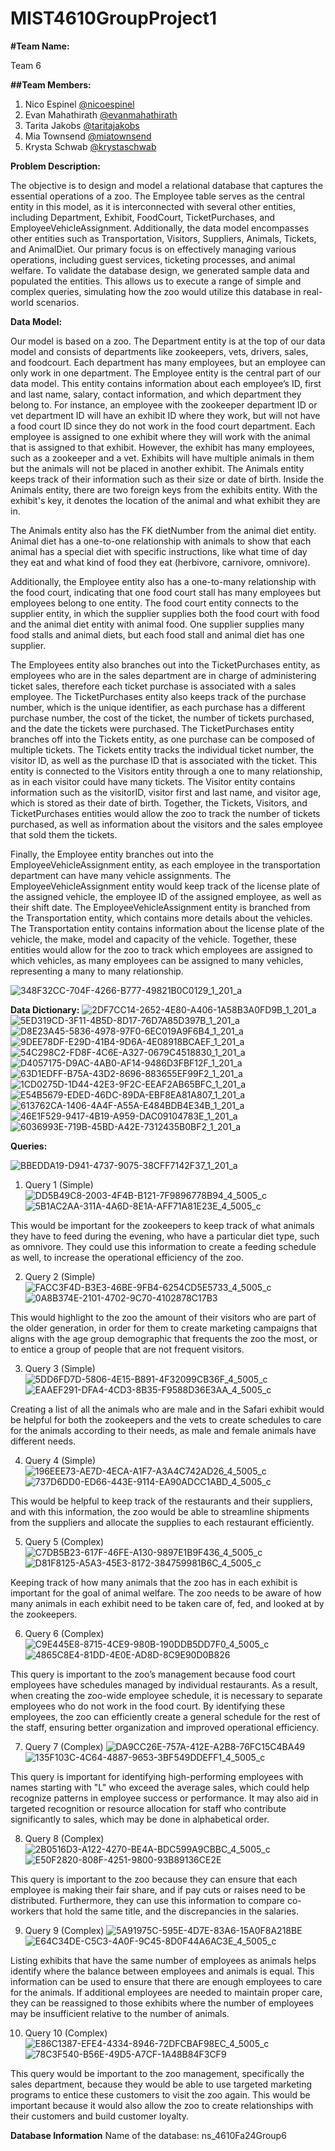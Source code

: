 # MIST4610GroupProject1

**#Team Name:**

Team 6

**##Team Members:**
1. Nico Espinel [@nicoespinel](https://github.com/gne74937/MIST4610GroupProject1)
2. Evan Mahathirath [@evanmahathirath](https://github.com/emahathirath/MIST4610GroupProject1) 
3. Tarita Jakobs [@taritajakobs](https://github.com/TaritaJakobs/MIST4610GroupProject1Zoo)
4. Mia Townsend [@miatownsend](https://github.com/MiaGTownsend/MIST4610-GroupProject1-Zoo) 
5. Krysta Schwab [@krystaschwab](https://github.com/krystaschwab/MIST4610-GroupProject1)


**Problem Description:**

The objective is to design and model a relational database that captures the essential operations of a zoo. The Employee table serves as the central entity in this model, as it is interconnected with several other entities, including Department, Exhibit, FoodCourt, TicketPurchases, and EmployeeVehicleAssignment. Additionally, the data model encompasses other entities such as Transportation, Visitors, Suppliers, Animals, Tickets, and AnimalDiet. Our primary focus is on effectively managing various operations, including guest services, ticketing processes, and animal welfare. To validate the database design, we generated sample data and populated the entities. This allows us to execute a range of simple and complex queries, simulating how the zoo would utilize this database in real-world scenarios.



**Data Model:**

Our model is based on a zoo. The Department entity is at the top of our data model and consists of departments like zookeepers, vets, drivers, sales, and foodcourt. Each department has many employees, but an employee can only work in one department. 
The Employee entity is the central part of our data model. This entity contains information about each employee’s ID, first and last name, salary, contact information, and which department they belong to. For instance, an employee with the zookeeper department ID or vet department ID will have an exhibit ID where they work, but will not have a food court ID since they do not work in the food court department. Each employee is assigned to one exhibit where they will work with the animal that is assigned to that exhibit. However, the exhibit has many employees, such as a zookeeper and a vet. Exhibits will have multiple animals in them but the animals will not be placed in another exhibit. The Animals entity keeps track of their information such as their size or date of birth. Inside the Animals entity, there are two foreign keys from the exhibits entity. With the exhibit's key, it denotes the location of the animal and what exhibit they are in.

The Animals entity also has the FK dietNumber from the animal diet entity. Animal diet has a one-to-one relationship with animals to show that each animal has a special diet with specific instructions, like what time of day they eat and what kind of food they eat (herbivore, carnivore, omnivore).

Additionally, the Employee entity also has a one-to-many relationship with the food court, indicating that one food court stall has many employees but employees belong to one entity. The food court entity connects to the supplier entity, in which the supplier supplies both the food court with food and the animal diet entity with animal food. One supplier supplies many food stalls and animal diets, but each food stall and animal diet has one supplier.

The Employees entity also branches out into the TicketPurchases entity, as employees who are in the sales department are in charge of administering ticket sales, therefore each ticket purchase is associated with a sales employee. The TicketPurchases entity also keeps track of the purchase number, which is the unique identifier, as each purchase has a different purchase number, the cost of the ticket, the number of tickets purchased, and the date the tickets were purchased. The TicketPurchases entity branches off into the Tickets entity, as one purchase can be composed of multiple tickets. The Tickets entity tracks the individual ticket number, the visitor ID, as well as the purchase ID that is associated with the ticket. This entity is connected to the Visitors entity through a one to many relationship, as in each visitor could have many tickets. The Visitor entity contains information such as the visitorID, visitor first and last name, and visitor age, which is stored as their date of birth. Together, the Tickets, Visitors, and TicketPurchases entities would allow the zoo to track the number of tickets purchased, as well as information about the visitors and the sales employee that sold them the tickets. 

Finally, the Employee entity branches out into the EmployeeVehicleAssignment entity, as each employee in the transportation department can have many vehicle assignments. The EmployeeVehicleAssignment entity would keep track of the license plate of the assigned vehicle, the employee ID of the assigned employee, as well as their shift date. The EmployeeVehicleAssignment entity is branched from the Transportation entity, which contains more details about the vehicles. The Transportation entity contains information about the license plate of the vehicle, the make, model and capacity of the vehicle. Together, these entities would allow for the zoo to track which employees are assigned to which vehicles, as many employees can be assigned to many vehicles, representing a many to many relationship.


![348F32CC-704F-4266-B777-49821B0C0129_1_201_a](https://github.com/user-attachments/assets/93677c0c-2b18-4ffc-beab-95f91c1476c7)



**Data Dictionary:**
![2DF7CC14-2652-4E80-A406-1A58B3A0FD9B_1_201_a](https://github.com/user-attachments/assets/05dbb295-cc26-4802-8adc-98def991d325)
![5ED319CD-3F11-4B5D-8D17-76D7A85D397B_1_201_a](https://github.com/user-attachments/assets/abb1a76f-a901-4012-8587-01c7c695cc3f)
![D8E23A45-5836-4978-97F0-6EC019A9F6B4_1_201_a](https://github.com/user-attachments/assets/b9437e2e-e739-4e54-a392-ee8758d941b4)
![9DEE78DF-E29D-41B4-9D6A-4E08918BCAEF_1_201_a](https://github.com/user-attachments/assets/12cb4a5f-c8f9-4680-b81e-a45fc7d0eb4f)
![54C298C2-FD8F-4C6E-A327-0679C4518830_1_201_a](https://github.com/user-attachments/assets/5bced662-1ded-4745-941f-8e06d7342b98)
![D4057175-D9AC-4AB0-AF14-9486D3FBF12F_1_201_a](https://github.com/user-attachments/assets/8122226d-6725-44dc-a362-0cd4b74d2029)
![63D1EDFF-B75A-43D2-8696-883655EF99F2_1_201_a](https://github.com/user-attachments/assets/7f6a50d3-4224-4693-af86-8ab7a8c09c7c)
![1CD0275D-1D44-42E3-9F2C-EEAF2AB65BFC_1_201_a](https://github.com/user-attachments/assets/f7d90182-d82f-4444-a507-fd68287839df)
![E54B5679-EDED-46DC-89DA-EBF8EA81A807_1_201_a](https://github.com/user-attachments/assets/388e9cdc-1415-4f5b-8ed3-01c85864ce19)
![613762CA-1406-4A4F-A55A-E484BDB4E34B_1_201_a](https://github.com/user-attachments/assets/faa613c6-67b9-4455-a9d1-6f8a7ce8c97c)
![46E1F529-9417-4B19-A959-DAC09104783E_1_201_a](https://github.com/user-attachments/assets/697901fb-6565-4bbc-9d45-6b2993f90f73)
![6036993E-719B-45BD-A42E-7312435B0BF2_1_201_a](https://github.com/user-attachments/assets/fc40af98-b0f4-4955-902c-30bb13fcd8a5)



**Queries:**

![BBEDDA19-D941-4737-9075-38CFF7142F37_1_201_a](https://github.com/user-attachments/assets/e00f3b83-944e-4e63-906e-a07bc34692ea)




1. Query 1 (Simple)
![DD5B49C8-2003-4F4B-B121-7F9896778B94_4_5005_c](https://github.com/user-attachments/assets/255b2eff-44aa-4daf-a4f5-7da3925406ed)
![5B1AC2AA-311A-4A6D-8E1A-AFF71A81E23E_4_5005_c](https://github.com/user-attachments/assets/7784e0ee-82a7-4ede-9e0a-8eb019b30aa2)

This would be important for the zookeepers to keep track of what animals they have to feed during the evening, who have a particular diet type, such as omnivore. They could use this information to create a feeding schedule as well, to increase the operational efficiency of the zoo.

2. Query 2 (Simple)
![FACC3F4D-B3E3-46BE-9FB4-6254CD5E5733_4_5005_c](https://github.com/user-attachments/assets/cd775df9-cb79-4c80-9efa-e8c7d923ce98)
![0A8B374E-2101-4702-9C70-4102878C17B3](https://github.com/user-attachments/assets/a504cca3-94ff-4572-9774-ae864b73feb3)

This would highlight to the zoo the amount of their visitors who are part of the older generation, in order for them to create marketing campaigns that aligns with the age group demographic that frequents the zoo the most, or to entice a group of people that are not frequent visitors. 

3. Query 3 (Simple)
![5DD6FD7D-5806-4E15-B891-4F32099CB36F_4_5005_c](https://github.com/user-attachments/assets/6d5bd505-b3b8-4b66-9087-01988ebbafb9)
![EAAEF291-DFA4-4CD3-8B35-F9588D36E3AA_4_5005_c](https://github.com/user-attachments/assets/2f57e0c9-4337-484e-baf7-63565eb618f4)

Creating a list of all the animals who are male and in the Safari exhibit would be helpful for both the zookeepers and the vets to create schedules to care for the animals according to their needs, as male and female animals have different needs.

4. Query 4 (Simple)
![196EEE73-AE7D-4ECA-A1F7-A3A4C742AD26_4_5005_c](https://github.com/user-attachments/assets/3bfede05-ae8c-4c3e-9b04-34cd41716ce7)
![737D6DD0-ED66-443E-9114-EA90ADCC1ABD_4_5005_c](https://github.com/user-attachments/assets/bb9d5b81-44ad-4f80-9ae5-b6137adc8665)

This would be helpful to keep track of the restaurants and their suppliers, and with this information, the zoo would be able to streamline shipments from the suppliers and allocate the supplies to each restaurant efficiently. 

5. Query 5 (Complex)
![C7DB5B23-617F-46FE-A130-9897E1B9F436_4_5005_c](https://github.com/user-attachments/assets/91d23b32-8489-4407-a0ee-2991d095918a)
![D81F8125-A5A3-45E3-8172-384759981B6C_4_5005_c](https://github.com/user-attachments/assets/2542f7e1-588b-4b16-8482-972d49e768e7)

Keeping track of how many animals that the zoo has in each exhibit is important for the goal of animal welfare. The zoo needs to be aware of how many animals in each exhibit need to be taken care of, fed, and looked at by the zookeepers. 

6. Query 6 (Complex)
![C9E445E8-8715-4CE9-980B-190DDB5DD7F0_4_5005_c](https://github.com/user-attachments/assets/110b9abf-ba31-492d-8a83-4774a99c45d6)
![4865C8E4-81DD-4E0E-AD8D-8C9E90D0B826](https://github.com/user-attachments/assets/1326b976-3617-441c-bc4e-54415b835022)

This query is important to the zoo’s management because food court employees have schedules managed by individual restaurants. As a result, when creating the zoo-wide employee schedule, it is necessary to separate employees who do not work in the food court. By identifying these employees, the zoo can efficiently create a general schedule for the rest of the staff, ensuring better organization and improved operational efficiency.

7. Query 7 (Complex)
![DA9CC26E-757A-412E-A2B8-76FC15C4BA49](https://github.com/user-attachments/assets/fb3007f6-feb8-4c25-8036-8fd58fc7338c)
![135F103C-4C64-4887-9653-3BF549DDEFF1_4_5005_c](https://github.com/user-attachments/assets/e5a751de-1d69-45bf-8403-d84e7ea8eac9)

This query is important for identifying high-performing employees with names starting with "L" who exceed the average sales, which could help recognize patterns in employee success or performance. It may also aid in targeted recognition or resource allocation for staff who contribute significantly to sales, which may be done in alphabetical order.

8. Query 8 (Complex)
![2B0516D3-A122-4270-BE4A-BDC599A9CBBC_4_5005_c](https://github.com/user-attachments/assets/3b881eef-ec08-4013-9ae3-a2b51a2984e7)
![E50F2820-808F-4251-9800-93B89136CE2E](https://github.com/user-attachments/assets/ad611052-888a-42a3-883f-6afb00eabde1)

This query is important to the zoo because they can ensure that each employee is making their fair share, and if pay cuts or raises need to be distributed. Furthermore, they can use this information to compare co-workers that hold the same title, and the discrepancies in the salaries. 

9. Query 9 (Complex)
![5A91975C-595E-4D7E-83A6-15A0F8A218BE](https://github.com/user-attachments/assets/5679af34-e399-4024-9a0a-ab38ec349999)
![E64C34DE-C5C3-4A0F-9C45-8D0F44A6AC3E_4_5005_c](https://github.com/user-attachments/assets/6b0988a5-90d7-44cf-841a-d2c2874495e6)

Listing exhibits that have the same number of employees as animals helps identify where the balance between employees and animals is equal. This information can be used to ensure that there are enough employees to care for the animals. If additional employees are needed to maintain proper care, they can be reassigned to those exhibits where the number of employees may be insufficient relative to the number of animals.

10. Query 10 (Complex)
![E86C1387-EFE4-4334-8946-72DFCBAF98EC_4_5005_c](https://github.com/user-attachments/assets/f8a61c01-c461-45d9-bc54-72b78fb56187)
![78C3F540-B56E-49D5-A7CF-1A48B84F3CF9](https://github.com/user-attachments/assets/d901dfe0-4899-4adf-b569-a0b4d8878302)

This query would be important to the zoo management, specifically the sales department, because they would be able to use targeted marketing programs to entice these customers to visit the zoo again. This would be important because it would also allow the zoo to create relationships with their customers and build customer loyalty.

**Database Information**
Name of the database: ns_4610Fa24Group6


